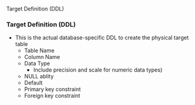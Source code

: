 Target Definition (DDL)

###  Target Definition (DDL)

  * This is the actual database-specific DDL to create the physical target table 
    * Table Name
    * Column Name
    * Data Type
      * Include precision and scale for numeric data types)
    * NULL ablity
    * Default
    * Primary key constraint
    * Foreign key constraint

